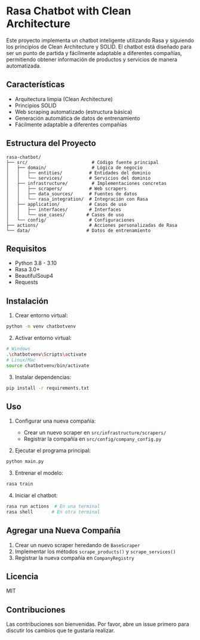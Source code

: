 # Rasa Chatbot with Clean Architecture

Este proyecto implementa un chatbot inteligente utilizando Rasa y siguiendo los principios de Clean Architecture y SOLID. El chatbot está diseñado para ser un punto de partida y fácilmente adaptable a diferentes compañías, permitiendo obtener información de productos y servicios de manera automatizada.

## Características

- Arquitectura limpia (Clean Architecture)
- Principios SOLID
- Web scraping automatizado (estructura básica)
- Generación automática de datos de entrenamiento
- Fácilmente adaptable a diferentes compañías

## Estructura del Proyecto

```
rasa-chatbot/
├── src/                        # Código fuente principal
│   ├── domain/                 # Lógica de negocio
│   │   ├── entities/          # Entidades del dominio
│   │   └── services/          # Servicios del dominio
│   ├── infrastructure/         # Implementaciones concretas
│   │   ├── scrapers/          # Web scrapers
│   │   ├── data_sources/      # Fuentes de datos
│   │   └── rasa_integration/  # Integración con Rasa
│   ├── application/           # Casos de uso
│   │   ├── interfaces/        # Interfaces
│   │   └── use_cases/        # Casos de uso
│   └── config/                # Configuraciones
├── actions/                   # Acciones personalizadas de Rasa
└── data/                     # Datos de entrenamiento
```

## Requisitos

- Python 3.8 - 3.10
- Rasa 3.0+
- BeautifulSoup4
- Requests

## Instalación

1. Crear entorno virtual:
```bash
python -m venv chatbotvenv
```

2. Activar entorno virtual:
```bash
# Windows
.\chatbotvenv\Scripts\activate
# Linux/Mac
source chatbotvenv/bin/activate
```

3. Instalar dependencias:
```bash
pip install -r requirements.txt
```

## Uso

1. Configurar una nueva compañía:
   - Crear un nuevo scraper en `src/infrastructure/scrapers/`
   - Registrar la compañía en `src/config/company_config.py`

2. Ejecutar el programa principal:
```bash
python main.py
```

3. Entrenar el modelo:
```bash
rasa train
```

4. Iniciar el chatbot:
```bash
rasa run actions  # En una terminal
rasa shell       # En otra terminal
```

## Agregar una Nueva Compañía

1. Crear un nuevo scraper heredando de `BaseScraper`
2. Implementar los métodos `scrape_products()` y `scrape_services()`
3. Registrar la nueva compañía en `CompanyRegistry`

## Licencia

MIT

## Contribuciones

Las contribuciones son bienvenidas. Por favor, abre un issue primero para discutir los cambios que te gustaría realizar.
